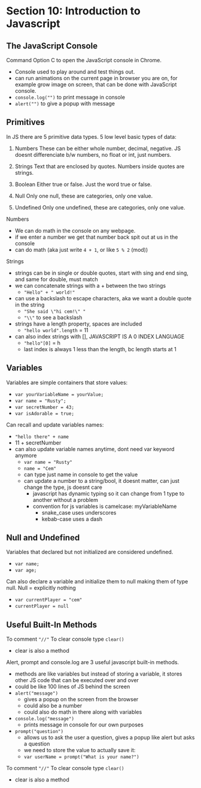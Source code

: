 # Section 10: Introduction to Javascript

## The JavaScript Console

Command Option C to open the JavaScript console in Chrome.

- Console used to play around and test things out.
- can run animations on the current page in browser you are on, for example grow image on screen, that can be done with JavaScript console.
- `console.log("")` to print message in console
- `alert("")` to give a popup with message

## Primitives

In JS there are 5 primitive data types. 5 low level basic types of data:

1. Numbers
These can be either whole number, decimal, negative.
JS doesnt differenciate b/w numbers, no float or int, just numbers.

2. Strings
Text that are enclosed by quotes.
Numbers inside quotes are strings.

3. Boolean
Either true or false. Just the word true or false.

4. Null
Only one null, these are categories, only one value.

5. Undefined
Only one undefined, these are categories, only one value.

Numbers

- We can do math in the console on any webpage.
- if we enter a number we get that number back spit out at us in the console
- can do math (aka just write `4 + 1`, or like `5 % 2` (mod))

Strings

- strings can be in single or double quotes, start with sing and end sing, and same for double, must match
- we can concatenate strings with a + between the two strings
  - `"Hello" + " world!"`
- can use a backslash to escape characters, aka we want a double quote in the string
  - `"She said \"hi cem!\" "`
  - `"\\"` to see a backslash
- strings have a length property, spaces are included
  - `"hello world".length` = 11
- can also index strings with [], JAVASCRIPT IS A 0 INDEX LANGUAGE
  - `"hello"[0]` = h
  - last index is always 1 less than the length, bc length starts at 1

## Variables

Variables are simple containers that store values:

- `var yourVariableName = yourValue;`
- `var name = "Rusty";`
- `var secretNumber = 43;`
- `var isAdorable = true;`

Can recall and update variables names:

- `"hello there" + name`
- 11 + secretNumber
- can also update variable names anytime, dont need var keyword anymore
  - `var name = "Rusty"`
  - `name = "Cem"`
  - can type just name in console to get the value
  - can update a number to a string/bool, it doesnt matter, can just change the type, js doesnt care
    - javascript has dynamic typing so it can change from 1 type to another without a problem
    - convention for js variables is camelcase: myVariableName
      - snake_case uses underscores
      - kebab-case uses a dash

## Null and Undefined

Variables that declared but not initialized are considered undefined.

- `var name;`
- `var age;`

Can also declare a variable and initialize them to null making them of type null. Null = explicitly nothing

- `var currentPlayer = "cem"`
- `currentPlayer = null`

## Useful Built-In Methods

To comment `"//"`
To clear console type `clear()`

- clear is also a method

Alert, prompt and console.log are 3 useful javascript built-in methods.

- methods are like variables but instead of storing a variable, it stores other JS code that can be executed over and over
- could be like 100 lines of JS behind the screen
- `alert("message")`
  - gives a popup on the screen from the browser
  - could also be a number
  - could also do math in there along with variables
- `console.log("message")`
  - prints message in console for our own purposes
- `prompt("question")`
  - allows us to ask the user a question, gives a popup like alert but asks a question
  - we need to store the value to actually save it:
  - `var userName = prompt("What is your name?")`

To comment `"//"`
To clear console type `clear()`

- clear is also a method
